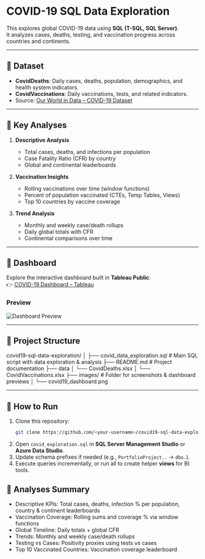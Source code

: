 # COVID-19 SQL Data Exploration

This explores global COVID-19 data using **SQL (T-SQL, SQL Server)**.  
It analyzes cases, deaths, testing, and vaccination progress across countries and continents.

---

## 🔹 Dataset
- **CovidDeaths**: Daily cases, deaths, population, demographics, and health system indicators.  
- **CovidVaccinations**: Daily vaccinations, tests, and related indicators.  
- Source: [Our World in Data – COVID-19 Dataset](https://ourworldindata.org/covid-deaths)  

---

## 🔹 Key Analyses
1. **Descriptive Analysis**
   - Total cases, deaths, and infections per population  
   - Case Fatality Ratio (CFR) by country  
   - Global and continental leaderboards  

2. **Vaccination Insights**
   - Rolling vaccinations over time (window functions)  
   - Percent of population vaccinated (CTEs, Temp Tables, Views)  
   - Top 10 countries by vaccine coverage  

3. **Trend Analysis**
   - Monthly and weekly case/death rollups  
   - Daily global totals with CFR  
   - Continental comparisons over time  

---

## 🔹 Dashboard
Explore the interactive dashboard built in **Tableau Public**:  
👉 [COVID-19 Dashboard – Tableau](https://public.tableau.com/app/profile/maryam.valipour/viz/covid19_dashboard_17593376812050/Dashboard1)  

### Preview
![Dashboard Preview](images/dashboard.png)

---

## 🔹 Project Structure
covid19-sql-data-exploration/
│
├── covid_data_exploration.sql # Main SQL script with data exploration & analysis
├── README.md # Project documentation
├── data
│ └── CovidDeaths.xlsx
│ └── CovidVaccinations.xlsx
├── images/ # Folder for screenshots & dashboard previews
│ └── covid19_dashboard.png

---

## 🔹 How to Run
1. Clone this repository:
   ```bash
   git clone https://github.com/<your-username>/covid19-sql-data-exploration.git
2. Open `covid_exploration.sql` in **SQL Server Management Studio** or **Azure Data Studio**.  
3. Update schema prefixes if needed (e.g., `PortfolioProject..` → `dbo.`).  
4. Execute queries incrementally, or run all to create helper **views** for BI tools.  

## 🔹 Analyses Summary

- Descriptive KPIs: Total cases, deaths, infection % per population, country & continent leaderboards
- Vaccination Coverage: Rolling sums and coverage % via window functions
- Global Timeline: Daily totals + global CFR
- Trends: Monthly and weekly case/death rollups
- Testing vs Cases: Positivity proxies using tests vs cases
- Top 10 Vaccinated Countries: Vaccination coverage leaderboard
